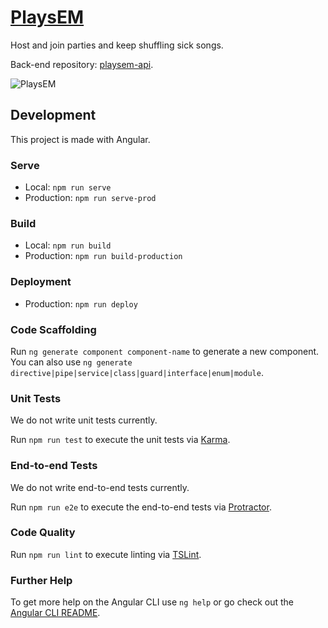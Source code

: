 # [PlaysEM](https://www.playsem.com/)

Host and join parties and keep shuffling sick songs.

Back-end repository: [playsem-api](https://github.com/AmirSavand/playsem-api).

![PlaysEM](https://gonevis.s3.amazonaws.com/dolphin/0d415604-d361-4d9a-ac35-b0eccae5d1b2/1583654160929_PlaysEM.png)

## Development

This project is made with Angular.

### Serve

- Local: `npm run serve`
- Production: `npm run serve-prod`

### Build

- Local: `npm run build`
- Production: `npm run build-production`

### Deployment

- Production: `npm run deploy`

### Code Scaffolding

Run `ng generate component component-name` to generate a new component. You can also use `ng generate directive|pipe|service|class|guard|interface|enum|module`.

### Unit Tests

We do not write unit tests currently.

Run `npm run test` to execute the unit tests via [Karma](https://karma-runner.github.io).

### End-to-end Tests

We do not write end-to-end tests currently.

Run `npm run e2e` to execute the end-to-end tests via [Protractor](http://www.protractortest.org/).

### Code Quality

Run `npm run lint` to execute linting via [TSLint](https://palantir.github.io/tslint/).

### Further Help

To get more help on the Angular CLI use `ng help` or go check out the [Angular CLI README](https://github.com/angular/angular-cli/blob/master/README.md).

